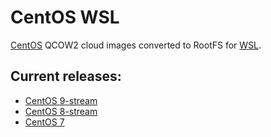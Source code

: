 # CentOS WSL

[CentOS](https://www.centos.org/) QCOW2 cloud images converted to RootFS for [WSL](https://docs.microsoft.com/en-us/windows/wsl/).

## Current releases:
 - [CentOS 9-stream](https://github.com/backglite/CentOS-WSL/releases/tag/9-stream-20220224)
 - [CentOS 8-stream](https://github.com/backglite/CentOS-WSL/releases/tag/8-stream-20220125)
 - [CentOS 7](https://github.com/backglite/CentOS-WSL/releases/tag/7.9-2111)
 